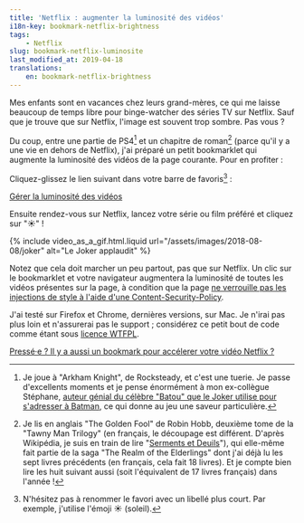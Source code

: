 ```yaml
---
title: 'Netflix : augmenter la luminosité des vidéos'
i18n-key: bookmark-netflix-brightness
tags:
    - Netflix
slug: bookmark-netflix-luminosite
last_modified_at: 2019-04-18
translations:
    en: bookmark-netflix-brightness
---
```


Mes enfants sont en vacances chez leurs grand-mères, ce qui me laisse beaucoup de temps libre pour binge-watcher des séries TV sur Netflix. Sauf que je trouve que sur Netflix, l'image est souvent trop sombre. Pas vous ?

<!-- more -->

Du coup, entre une partie de PS4[^ps4] et un chapitre de roman[^lire] (parce qu'il y a une vie en dehors de Netflix), j'ai préparé un petit bookmarklet qui augmente la luminosité des vidéos de la page courante. Pour en profiter :

[^ps4]: Je joue à "Arkham Knight", de Rocksteady, et c'est une tuerie. Je passe d'excellents moments et je pense énormément à mon ex-collègue Stéphane, [auteur génial du célèbre "Batou" que le Joker utilise pour s'adresser à Batman](https://nota-bene.org/Trois-jolis-souvenirs-de-traduction), ce qui donne au jeu une saveur particulière.
[^lire]: Je lis en anglais "The Golden Fool" de Robin Hobb, deuxième tome de la "Tawny Man Trilogy" (en français, le découpage est différent. D'après Wikipédia, je suis en train de lire "[Serments et Deuils](https://fr.wikipedia.org/wiki/Serments_et_Deuils)"), qui elle-même fait partie de la saga "The Realm of the Elderlings" dont j'ai déjà lu les sept livres précédents (en français, cela fait 18 livres). Et je compte bien lire les huit suivant aussi (soit l'équivalent de 17 livres français) dans l'année !

Cliquez-glissez le lien suivant dans votre barre de favoris[^rename] :

<!-- nomicrotypo -->

<a href="javascript:(function(){var a=prompt('Video brightness?','100%');a=/^\d+(\.\d+)?%\$/.test(a)?a:'100%';Array.from(document.getElementsByTagName('video')).forEach(function(b){b.setAttribute('style',b.getAttribute('style')+'filter:brightness('+a+');')})})();" title="Gérer la luminosité des vidéos">Gérer la luminosité des vidéos</a>

<!-- endnomicrotypo -->

[^rename]: N'hésitez pas à renommer le favori avec un libellé plus court. Par exemple, j'utilise l'émoji ☀️ (soleil).

Ensuite rendez-vous sur Netflix, lancez votre série ou film préféré et cliquez sur "☀️" !

{% include video_as_a_gif.html.liquid
url="/assets/images/2018-08-08/joker"
alt="Le Joker applaudit"
%}

Notez que cela doit marcher un peu partout, pas que sur Netflix. Un clic sur le bookmarklet et votre navigateur augmentera la luminosité de toutes les vidéos présentes sur la page, à condition que la page [ne verrouille pas les injections de style à l'aide d'une Content-Security-Policy](https://blog.dareboost.com/fr/2016/08/content-security-policy-securiser-site-web-xss/).

J'ai testé sur Firefox et Chrome, dernières versions, sur Mac. Je n'irai pas plus loin et n'assurerai pas le support ; considérez ce petit bout de code comme étant sous [licence WTFPL](https://fr.wikipedia.org/wiki/WTFPL).

<ins datetime="2019-04-18">Pressé·e ? Il y a aussi un bookmark pour [accélerer votre vidéo Netflix](/notes/2019-04-bookmark-netflix-vitesse/) ?</ins>
